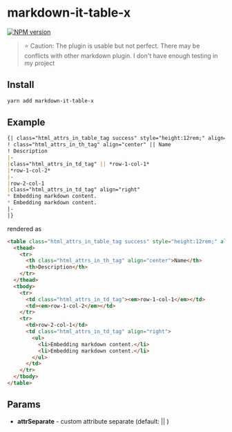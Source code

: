 # markdown-it-table-x

[![NPM version](https://img.shields.io/npm/v/markdown-it-table-x.svg?style=flat-square&color=green)](https://www.npmjs.org/package/markdown-it-table-x)

> :star: Caution: The plugin is usable but not perfect. There may be conflicts with other markdown plugin. I don't have enough testing in my project

## Install

```bash
yarn add markdown-it-table-x
```

## Example

```markdown
{| class="html_attrs_in_table_tag success" style="height:12rem;" align="right"
! class="html_attrs_in_th_tag" align="center" || Name
! Description
|-
|class="html_attrs_in_td_tag" || *row-1-col-1*
|*row-1-col-2*
|-
|row-2-col-1
|class="html_attrs_in_td_tag" align="right"
* Embedding markdown content.
* Embedding markdown content.
|-
|}
```

rendered as

```html
<table class="html_attrs_in_table_tag success" style="height:12rem;" align="right">
  <thead>
    <tr>
      <th class="html_attrs_in_th_tag" align="center">Name</th>
      <th>Description</th>
    </tr>
  </thead>
  <tbody>
    <tr>
      <td class="html_attrs_in_td_tag"><em>row-1-col-1</em></td>
      <td><em>row-1-col-2</em></td>
    </tr>
    <tr>
      <td>row-2-col-1</td>
      <td class="html_attrs_in_td_tag" align="right">
        <ul>
          <li>Embedding markdown content.</li>
          <li>Embedding markdown content.</li>
        </ul>
      </td>
    </tr>
  </tbody>
</table>
```

## Params

- **attrSeparate** - custom attribute separate (default: || )
